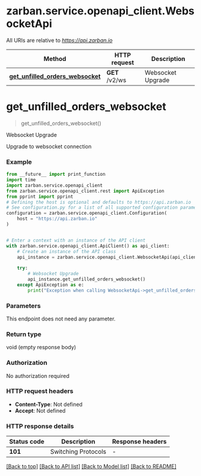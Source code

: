 # zarban.service.openapi_client.WebsocketApi

All URIs are relative to *https://api.zarban.io*

Method | HTTP request | Description
------------- | ------------- | -------------
[**get_unfilled_orders_websocket**](WebsocketApi.md#get_unfilled_orders_websocket) | **GET** /v2/ws | Websocket Upgrade


# **get_unfilled_orders_websocket**
> get_unfilled_orders_websocket()

Websocket Upgrade

Upgrade to websocket connection

### Example

```python
from __future__ import print_function
import time
import zarban.service.openapi_client
from zarban.service.openapi_client.rest import ApiException
from pprint import pprint
# Defining the host is optional and defaults to https://api.zarban.io
# See configuration.py for a list of all supported configuration parameters.
configuration = zarban.service.openapi_client.Configuration(
    host = "https://api.zarban.io"
)


# Enter a context with an instance of the API client
with zarban.service.openapi_client.ApiClient() as api_client:
    # Create an instance of the API class
    api_instance = zarban.service.openapi_client.WebsocketApi(api_client)
    
    try:
        # Websocket Upgrade
        api_instance.get_unfilled_orders_websocket()
    except ApiException as e:
        print("Exception when calling WebsocketApi->get_unfilled_orders_websocket: %s\n" % e)
```

### Parameters
This endpoint does not need any parameter.

### Return type

void (empty response body)

### Authorization

No authorization required

### HTTP request headers

 - **Content-Type**: Not defined
 - **Accept**: Not defined

### HTTP response details
| Status code | Description | Response headers |
|-------------|-------------|------------------|
**101** | Switching Protocols |  -  |

[[Back to top]](#) [[Back to API list]](../README.md#documentation-for-api-endpoints) [[Back to Model list]](../README.md#documentation-for-models) [[Back to README]](../README.md)

